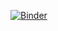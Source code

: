 [![Binder](https://mybinder.org/badge_logo.svg)](https://mybinder.org/v2/gh/JHurst313/WGU-Capstone/HEAD)
